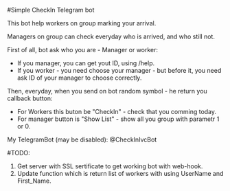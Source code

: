 ﻿#Simple CheckIn Telegram bot

This bot help workers on group marking your arrival.

Managers on group can check everyday who is arrived, and who still not. 

First of all, bot ask who you are - Manager or worker:
 - If you manager, you can get yout ID, using /help.
 - If you worker - you need choose your manager - but before it, you need ask ID of your manager to choose correctly.
 
 Then, everyday, when you send on bot random symbol - he return you callback button:
  - For Workers this buton be "CheckIn" - check that you comming today.
  - For manager button is "Show List" - show all you group with parametr 1 or 0.


My TelegramBot (may be disabled): @CheckInIvcBot



#TODO:
 1. Get server with SSL sertificate to get working bot with web-hook. 
 2. Update function which is return list of workers with using UserName and First_Name.

